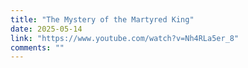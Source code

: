 ```yaml
---
title: "The Mystery of the Martyred King"
date: 2025-05-14
link: "https://www.youtube.com/watch?v=Nh4RLa5er_8"
comments: ""
---
```


